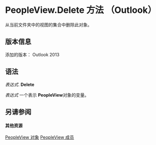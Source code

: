 
# PeopleView.Delete 方法 （Outlook）
从当前文件夹中的视图的集合中删除此对象。

## 版本信息

添加的版本： Outlook 2013


## 语法

 _表达式_. **Delete**

 _表达式_ 一个表示 **PeopleView**对象的变量。


## 另请参阅


#### 其他资源


[PeopleView 对象](7b569709-5da8-a950-a0fb-9d64b520a21b.md)
[PeopleView 成员](http://msdn.microsoft.com/library/87b0295a-ab7d-28dd-cdf8-7e4331c3b802%28Office.15%29.aspx)
